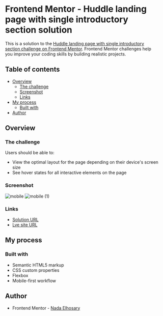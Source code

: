 # Frontend Mentor - Huddle landing page with single introductory section solution

This is a solution to the [Huddle landing page with single introductory section challenge on Frontend Mentor](https://www.frontendmentor.io/challenges/huddle-landing-page-with-a-single-introductory-section-B_2Wvxgi0). Frontend Mentor challenges help you improve your coding skills by building realistic projects. 

## Table of contents

- [Overview](#overview)
  - [The challenge](#the-challenge)
  - [Screenshot](#screenshot)
  - [Links](#links)
- [My process](#my-process)
  - [Built with](#built-with)
- [Author](#author)

## Overview

### The challenge

Users should be able to:

- View the optimal layout for the page depending on their device's screen size
- See hover states for all interactive elements on the page

### Screenshot
![mobile](https://user-images.githubusercontent.com/90730411/197586884-3d434c28-55b8-4498-a922-8182f1506f99.png)
![mobile (1)](https://user-images.githubusercontent.com/90730411/197586983-81b84881-1053-4ef3-a571-a5e192c5387c.png)

### Links

- [Solution URL](https://github.com/NadaElho/huddle-landing-page)
- [Lve site URL](https://nadaelho.github.io/huddle-landing-page/)

## My process

### Built with

- Semantic HTML5 markup
- CSS custom properties
- Flexbox
- Mobile-first workflow

## Author

- Frontend Mentor - [Nada Elhosary](https://www.frontendmentor.io/profile/NadaElho)

